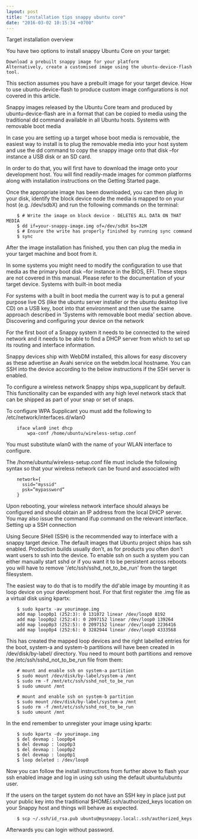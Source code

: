 ```yaml
---
layout: post
title: "installation tips snappy ubuntu core"
date: "2016-03-02 10:15:34 +0700"
---
```

Target installation overview

You have two options to install snappy Ubuntu Core on your target:

    Download a prebuilt snappy image for your platform
    Alternatively, create a customised image using the ubuntu-device-flash tool.

This section assumes you have a prebuilt image for your target device. How to use ubuntu-device-flash to produce custom image configurations is not covered in this article.

Snappy images released by the Ubuntu Core team and produced by ubuntu-device-flash are in a format that can be copied to media using the traditional dd command available in all Ubuntu hosts.
Systems with removable boot media

In case you are setting up a target whose boot media is removable, the easiest way to install is to plug the removable media into your host system and use the dd command to copy the snappy image onto that disk –for instance a USB disk or an SD card.

In order to do that, you will first have to download the image onto your development host. You will find readily-made images for common platforms along with installation instructions on the Getting Started page.

Once the appropriate image has been downloaded, you can then plug in your disk, identify the block device node the media is mapped to on your host (e.g. /dev/sdbX) and run the following commands on the terminal:

``` shell
    $ # Write the image on block device - DELETES ALL DATA ON THAT MEDIA
    $ dd if=your-snappy-image.img of=/dev/sdbX bs=32M
    $ # Ensure the write has properly finished by running sync command
    $ sync
```
After the image installation has finished, you then can plug the media in your target machine and boot from it.

In some systems you might need to modify the configuration to use that media as the primary boot disk –for instance in the BIOS, EFI. These steps are not covered in this manual. Please refer to the documentation of your target device.
Systems with built-in boot media

For systems with a built in boot media the current way is to put a general purpose live OS (like the ubuntu server installer or the ubuntu desktop live CD) on a USB key, boot into that environment and then use the same approach described in 'Systems with removable boot media' section above.
Discovering and configuring your device on the network

For the first boot of a Snappy system it needs to be connected to the wired network and it needs to be able to find a DHCP server from which to set up its routing and interface information.

Snappy devices ship with WebDM installed, this allows for easy discovery as these advertise an Avahi service on the webdm.local hostname. You can SSH into the device according to the below instructions if the SSH server is enabled.

To configure a wireless network Snappy ships wpa_supplicant by default. This functionality can be expanded with any high level network stack that can be shipped as part of your snap or set of snaps.

To configure WPA Supplicant you must add the following to /etc/network/interfaces.d/wlan0

``` shell
    iface wlan0 inet dhcp
        wpa-conf /home/ubuntu/wireless-setup.conf
```
You must substitute wlan0 with the name of your WLAN interface to configure.

The /home/ubuntu/wireless-setup.conf file must include the following syntax so that your wireless network can be found and associated with

``` shell
    network={
      ssid="myssid"
      psk=”mypassword”
    }
```
Upon rebooting, your wireless network interface should always be configured and should obtain an IP address from the local DHCP server. You may also issue the command ifup command on the relevant interface.
Setting up a SSH connection

Using Secure SHell (SSH) is the recommended way to interface with a snappy target device. The default images that Ubuntu project ships has ssh enabled. Production builds usually don’t, as for products you often don't want users to ssh into the device. To enable ssh on such a system you can either manually start sshd or if you want it to be persistent across reboots you will have to remove '/etc/ssh/sshd_not_to_be_run' from the target filesystem.

The easiest way to do that is to modify the dd'able image by mounting it as loop device on your development host. For that first register the .img file as a virtual disk using kpartx:

``` shell
    $ sudo kpartx -av yourimage.img
    add map loop0p1 (252:3): 0 131072 linear /dev/loop0 8192
    add map loop0p2 (252:4): 0 2097152 linear /dev/loop0 139264
    add map loop0p3 (252:5): 0 2097152 linear /dev/loop0 2236416
    add map loop0p4 (252:6): 0 3282944 linear /dev/loop0 4333568
```
This has created the mapped loop devices and the right labelled entries for the boot, system-a and system-b partitions will have been created in /dev/disk/by-label/ directory. You need to mount both partitions and remove the /etc/ssh/sshd_not_to_be_run file from them:

``` shell
    # mount and enable ssh on system-a partition
    $ sudo mount /dev/disk/by-label/system-a /mnt
    $ sudo rm -f /mnt/etc/ssh/sshd_not_to_be_run
    $ sudo umount /mnt

    # mount and enable ssh on system-b partition
    $ sudo mount /dev/disk/by-label/system-a /mnt
    $ sudo rm -f /mnt/etc/ssh/sshd_not_to_be_run
    $ sudo umount /mnt
```
In the end remember to unregister your image using kpartx:

``` shell
    $ sudo kpartx -dv yourimage.img
    $ del devmap : loop0p4
    $ del devmap : loop0p3
    $ del devmap : loop0p2
    $ del devmap : loop0p1
    $ loop deleted : /dev/loop0
```
Now you can follow the install instructions from further above to flash your ssh enabled image and log in using ssh using the default ubuntu/ubuntu user.

If the users on the target system do not have an SSH key in place just put your public key into the traditional $HOME/.ssh/authorized_keys location on your Snappy host and things will behave as expected.

``` shell
    $ scp ~/.ssh/id_rsa.pub ubuntu@mysnappy.local:.ssh/authorized_keys
```

Afterwards you can login without password.
